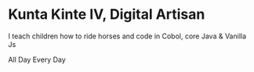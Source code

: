 <h1>Kunta Kinte IV, Digital Artisan</h1>
<p> I teach children how to ride horses and code in Cobol, core Java & Vanilla Js</p>
<p>All Day Every Day</p>
